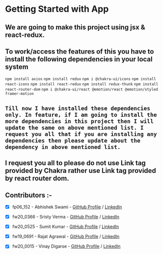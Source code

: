 # Getting Started with  App


## We are  going to make this project using jsx & react-redux.

## To work/access the features of this  you have to install the following dependencies in your local system

 `npm install axios`
 `npm install redux`
 `npm i @chakra-ui/icons`
 `npm install react-icons`
 `npm install react-redux`
 `npm install redux-thunk`
 `npm install react-router-dom`
 `npm i @chakra-ui/react @emotion/react @emotion/styled framer-motion`

## `Till now I have installed these dependencies only. In feature, if I am going to install the more dependencies in this project then I will update the same on above mentioned list. I request you all that if you are installing any dependencies then please update about the dependency in above mentioned list.`


## I request you all to please do not use Link tag provided by Chakra rather use Link tag provided by react router dom.



## Contributors :-

- [x] fp06_152 - Abhishek Swami - [GitHub Profile](https://github.com/abhi-swami) / [LinkedIn]()
- [x] fw20_0366 - Sristy Verma - [GitHub Profile]() / [LinkedIn]()
- [x] fw20_0525 - Sumit Kumar - [GitHub Profile](https://github.com/sumitkprasad123) / [LinkedIn]()
- [x] fw19_0691 - Rajat Agrawal - [GitHub Profile](https://github.com/agrawalrajat310) / [LinkedIn](https://www.linkedin.com/in/rajatagrawal310/)
- [x] fw20_0015 - Vinay Digarse - [GitHub Profile]() / [LinkedIn]()


